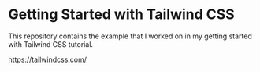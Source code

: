 # Getting Started with Tailwind CSS

This repository contains the example that I worked on in my getting started with Tailwind CSS tutorial.

https://tailwindcss.com/
